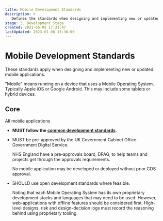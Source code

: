 ```yaml
---
title: Mobile Development Standards
description: >
   Defines the standards when designing and implementing new or updated mobile applications.
stage: 3. Development Stage
created: 2021-06-08 17:21:47
lastUpdated: 2023-01-06 15:36:00
---
```


# Mobile Development Standards

These standards apply when designing and implementing new or updated mobile applications.

"Mobile" means running on a device that uses a Mobile Operating System. Typically Apple iOS or Google Android. This may include some tablets or hybrid devices.

## Core

All mobile applications

* **MUST follow the [common development standards](application-development/common-dev/readme).**
* MUST be pre-approved by the UK Government Cabinet Office Government Digital Service. 

  NHS England have a pre-approvals board, DPAG, to help teams and projects get through the approvals requirements.

  No mobile application may be developed or deployed without prior GDS approval.

* SHOULD use open development standards where feasible. 

  Noting that each Mobile Operating System has its own proprietary development stacks and languages that may need to be used. However, web-applications with offline features should be considered first. High-level designs, risk and design-decision logs must record the reasoning behind using proprietary tooling.
